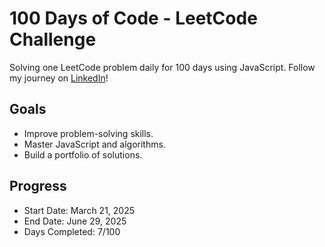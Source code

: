 
# 100 Days of Code - LeetCode Challenge
Solving one LeetCode problem daily for 100 days using JavaScript. Follow my journey on [LinkedIn](https://www.linkedin.com/in/alfredshyamreactdev/)!

## Goals
- Improve problem-solving skills.
- Master JavaScript and algorithms.
- Build a portfolio of solutions.

## Progress
- Start Date: March 21, 2025
- End Date: June 29, 2025
- Days Completed: 7/100
